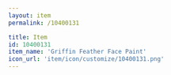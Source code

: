 ```yaml
---
layout: item
permalink: /10400131

title: Item
id: 10400131
item_name: 'Griffin Feather Face Paint'
icon_url: 'item/icon/customize/10400131.png'
---
```

